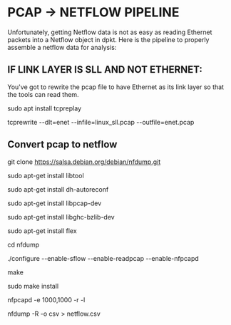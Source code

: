 # PCAP -> NETFLOW PIPELINE

Unfortunately, getting Netflow data is not as easy as reading Ethernet packets into a Netflow object in dpkt.
Here is the pipeline to properly assemble a netflow data for analysis:

## IF LINK LAYER IS SLL AND NOT ETHERNET:
You've got to rewrite the pcap file to have Ethernet as its link layer so that the tools can read them.

sudo apt install tcpreplay

tcprewrite --dlt=enet --infile=linux_sll.pcap  --outfile=enet.pcap 

## Convert pcap to netflow
git clone https://salsa.debian.org/debian/nfdump.git

sudo apt-get install libtool	

sudo apt-get install dh-autoreconf	

sudo apt-get install libpcap-dev

sudo apt-get install libghc-bzlib-dev

sudo apt-get install flex


cd nfdump

./configure --enable-sflow --enable-readpcap --enable-nfpcapd

make

sudo make install

nfpcapd -e 1000,1000 -r <pcap file> -l <out directory>

nfdump -R <out directory> -o csv > netflow.csv




